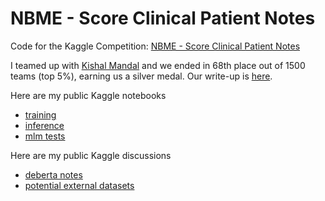 # NBME - Score Clinical Patient Notes

Code for the Kaggle Competition: [NBME - Score Clinical Patient Notes](https://www.kaggle.com/c/nbme-score-clinical-patient-notes)


I teamed up with [Kishal Mandal](https://www.kaggle.com/kishalmandal) and we ended in 68th place out of 1500 teams (top 5%), earning us a silver medal.  Our write-up is [here](https://www.kaggle.com/competitions/nbme-score-clinical-patient-notes/discussion/322803).

Here are my public Kaggle notebooks
- [training](https://www.kaggle.com/code/nbroad/qa-ner-hybrid-train-nbme)
- [inference](https://www.kaggle.com/code/nbroad/qa-ner-hybrid-infer-nbme)
- [mlm tests](https://www.kaggle.com/code/nbroad/deberta-mlm-tests-nbme)


Here are my public Kaggle discussions
- [deberta notes](https://www.kaggle.com/competitions/nbme-score-clinical-patient-notes/discussion/320670)
- [potential external datasets](https://www.kaggle.com/competitions/nbme-score-clinical-patient-notes/discussion/317929)
